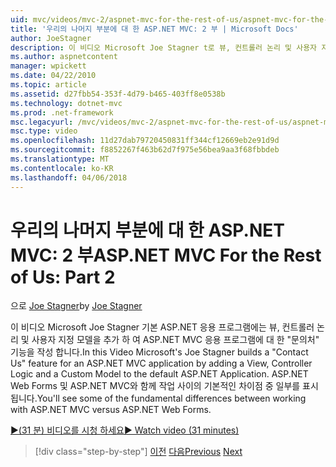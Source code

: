 ```yaml
---
uid: mvc/videos/mvc-2/aspnet-mvc-for-the-rest-of-us/aspnet-mvc-for-the-rest-of-us-part-2
title: '우리의 나머지 부분에 대 한 ASP.NET MVC: 2 부 | Microsoft Docs'
author: JoeStagner
description: 이 비디오 Microsoft Joe Stagner t로 뷰, 컨트롤러 논리 및 사용자 지정 모델을 추가 하 여 ASP.NET MVC 응용 프로그램에 대 한 ' 문의처 ' 기능을 작성 중...
ms.author: aspnetcontent
manager: wpickett
ms.date: 04/22/2010
ms.topic: article
ms.assetid: d27fbb54-353f-4d79-b465-403ff8e0538b
ms.technology: dotnet-mvc
ms.prod: .net-framework
msc.legacyurl: /mvc/videos/mvc-2/aspnet-mvc-for-the-rest-of-us/aspnet-mvc-for-the-rest-of-us-part-2
msc.type: video
ms.openlocfilehash: 11d27dab79720450831ff344cf12669eb2e91d9d
ms.sourcegitcommit: f8852267f463b62d7f975e56bea9aa3f68fbbdeb
ms.translationtype: MT
ms.contentlocale: ko-KR
ms.lasthandoff: 04/06/2018
---
```

<a name="aspnet-mvc-for-the-rest-of-us-part-2"></a><span data-ttu-id="81b2b-103">우리의 나머지 부분에 대 한 ASP.NET MVC: 2 부</span><span class="sxs-lookup"><span data-stu-id="81b2b-103">ASP.NET MVC For the Rest of Us: Part 2</span></span>
====================
<span data-ttu-id="81b2b-104">으로 [Joe Stagner](https://github.com/JoeStagner)</span><span class="sxs-lookup"><span data-stu-id="81b2b-104">by [Joe Stagner](https://github.com/JoeStagner)</span></span>

<span data-ttu-id="81b2b-105">이 비디오 Microsoft Joe Stagner 기본 ASP.NET 응용 프로그램에는 뷰, 컨트롤러 논리 및 사용자 지정 모델을 추가 하 여 ASP.NET MVC 응용 프로그램에 대 한 "문의처" 기능을 작성 합니다.</span><span class="sxs-lookup"><span data-stu-id="81b2b-105">In this Video Microsoft's Joe Stagner builds a "Contact Us" feature for an ASP.NET MVC application by adding a View, Controller Logic and a Custom Model to the default ASP.NET Application.</span></span> <span data-ttu-id="81b2b-106">ASP.NET Web Forms 및 ASP.NET MVC와 함께 작업 사이의 기본적인 차이점 중 일부를 표시 됩니다.</span><span class="sxs-lookup"><span data-stu-id="81b2b-106">You'll see some of the fundamental differences between working with ASP.NET MVC versus ASP.NET Web Forms.</span></span>

[<span data-ttu-id="81b2b-107">&#9654;(31 분) 비디오를 시청 하세요</span><span class="sxs-lookup"><span data-stu-id="81b2b-107">&#9654; Watch video (31 minutes)</span></span>](https://channel9.msdn.com/Blogs/ASP-NET-Site-Videos/aspnet-mvc-for-the-rest-of-us-part-2)

> [!div class="step-by-step"]
> <span data-ttu-id="81b2b-108">[이전](aspnet-mvc-for-the-rest-of-us-part-1.md)
> [다음](aspnet-mvc-for-the-rest-of-us-part-3.md)</span><span class="sxs-lookup"><span data-stu-id="81b2b-108">[Previous](aspnet-mvc-for-the-rest-of-us-part-1.md)
[Next](aspnet-mvc-for-the-rest-of-us-part-3.md)</span></span>
